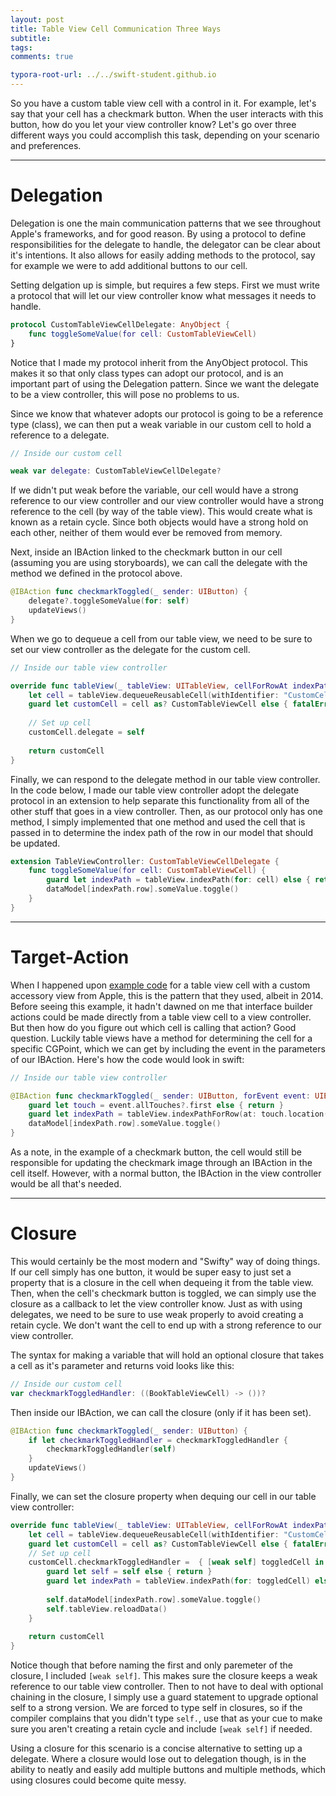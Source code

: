 ```yaml
---
layout: post
title: Table View Cell Communication Three Ways
subtitle:
tags:
comments: true

typora-root-url: ../../swift-student.github.io
---
```


So you have a custom table view cell with a control in it. For example, let's say that your cell has a checkmark button. When the user interacts with this button, how do you let your view controller know? Let's go over three different ways you could accomplish this task, depending on your scenario and preferences.



------



# Delegation

Delegation is one the main communication patterns that we see throughout Apple's frameworks, and for good reason. By using a protocol to define responsibilities for the delegate to handle, the delegator can be clear about it's intentions. It also allows for easily adding methods to the protocol, say for example we were to add additional buttons to our cell. 

Setting delgation up is simple, but requires a few steps. First we must write a protocol that will let our view controller know what messages it needs to handle.

```swift
protocol CustomTableViewCellDelegate: AnyObject {
    func toggleSomeValue(for cell: CustomTableViewCell)
}
```

Notice that I made my protocol inherit from the AnyObject protocol. This makes it so that only class types can adopt our protocol, and is an important part of using the Delegation pattern. Since we want the delegate to be a view controller, this will pose no problems to us.

Since we know that whatever adopts our protocol is going to be a reference type (class), we can then put a weak variable in our custom cell to hold a reference to a delegate. 

```swift
// Inside our custom cell

weak var delegate: CustomTableViewCellDelegate?
```

If we didn't put weak before the variable, our cell would have a strong reference to our view controller and our view controller would have a strong reference to the cell (by way of the table view). This would create what is known as a retain cycle. Since both objects would have a strong hold on each other, neither of them would ever be removed from memory.

Next, inside an IBAction linked to the checkmark button in our cell (assuming you are using storyboards), we can call the delegate with the method we defined in the protocol above.

```swift
@IBAction func checkmarkToggled(_ sender: UIButton) {
    delegate?.toggleSomeValue(for: self)
    updateViews()
}
```

When we go to dequeue a cell from our table view, we need to be sure to set our view controller as the delegate for the custom cell.

```swift
// Inside our table view controller

override func tableView(_ tableView: UITableView, cellForRowAt indexPath: IndexPath) -> UITableViewCell {
    let cell = tableView.dequeueReusableCell(withIdentifier: "CustomCell", for: indexPath)
    guard let customCell = cell as? CustomTableViewCell else { fatalError("Unable to dequeue expected type: CustomTableViewCell") }
  
    // Set up cell
    customCell.delegate = self
        
    return customCell
}
```



Finally, we can respond to the delegate method in our table view controller. In the code below, I made our table view controller adopt the delegate protocol in an extension to help separate this functionality from all of the other stuff that goes in a view controller. Then, as our protocol only has one method, I simply implemented that one method and used the cell that is passed in to determine the index path of the row in our model that should be updated.

```swift
extension TableViewController: CustomTableViewCellDelegate {
    func toggleSomeValue(for cell: CustomTableViewCell) {
        guard let indexPath = tableView.indexPath(for: cell) else { return }
        dataModel[indexPath.row].someValue.toggle()
    }
}
```





------



# Target-Action

When I happened upon [example code](https://developer.apple.com/library/archive/samplecode/Accessory/Listings/AccessoryViewController_m.html#//apple_ref/doc/uid/DTS40008066-AccessoryViewController_m-DontLinkElementID_4) for a table view cell with a custom accessory view from Apple, this is the pattern that they used, albeit in 2014. Before seeing this example, it hadn't dawned on me that interface builder actions could be made directly from a table view cell to a view controller. But then how do you figure out which cell is calling that action? Good question. Luckily table views have a method for determining the cell for a specific CGPoint, which we can get by including the event in the parameters of our IBAction. Here's how the code would look in swift:

```swift
// Inside our table view controller

@IBAction func checkmarkToggled(_ sender: UIButton, forEvent event: UIEvent) {
    guard let touch = event.allTouches?.first else { return }
    guard let indexPath = tableView.indexPathForRow(at: touch.location(in: tableView)) else { return }
    dataModel[indexPath.row].someValue.toggle()
}
```

As a note, in the example of a checkmark button, the cell would still be responsible for updating the checkmark image through an IBAction in the cell itself. However, with a normal button, the IBAction in the view controller would be all that's needed.



------



# Closure

This would certainly be the most modern and "Swifty" way of doing things. If our cell simply has one button, it would be super easy to just set a property that is a closure in the cell when dequeing it from the table view. Then, when the cell's checkmark button is toggled, we can simply use the closure as a callback to let the view controller know. Just as with using delegates, we need to be sure to use weak properly to avoid creating a retain cycle. We don't want the cell to end up with a strong reference to our view controller.

The syntax for making a variable that will hold an optional closure that takes a cell as it's parameter and returns void looks like this:

```swift
// Inside our custom cell 
var checkmarkToggledHandler: ((BookTableViewCell) -> ())?
```

Then inside our IBAction, we can call the closure (only if it has been set).

```swift
@IBAction func checkmarkToggled(_ sender: UIButton) {
    if let checkmarkToggledHandler = checkmarkToggledHandler {
        checkmarkToggledHandler(self)
    }
    updateViews()
}
```

Finally, we can set the closure property when dequing our cell in our table view controller:

```swift
override func tableView(_ tableView: UITableView, cellForRowAt indexPath: IndexPath) -> UITableViewCell {
    let cell = tableView.dequeueReusableCell(withIdentifier: "CustomCell", for: indexPath)
    guard let customCell = cell as? CustomTableViewCell else { fatalError("Unable to dequeue expected type: CustomTableViewCell") }
    // Set up cell
    customCell.checkmarkToggledHandler =  { [weak self] toggledCell in
        guard let self = self else { return }
        guard let indexPath = tableView.indexPath(for: toggledCell) else { return }
            
        self.dataModel[indexPath.row].someValue.toggle()
        self.tableView.reloadData()
    }
        
    return customCell
}
```



Notice though that before naming the first and only paremeter of the closure, I included `[weak self]`. This makes sure the closure keeps a weak reference to our table view controller. Then to not have to deal with optional chaining in the closure, I simply use a guard statement to upgrade optional self to a strong version. We are forced to type self in closures, so if the compiler complains that you didn't type `self.`, use that as your cue to make sure you aren't creating a retain cycle and include `[weak self]` if needed.

Using a closure for this scenario is a concise alternative to setting up a delegate. Where a closure would lose out to delegation though, is in the ability to neatly and easily add multiple buttons and multiple methods, which using closures could become quite messy.